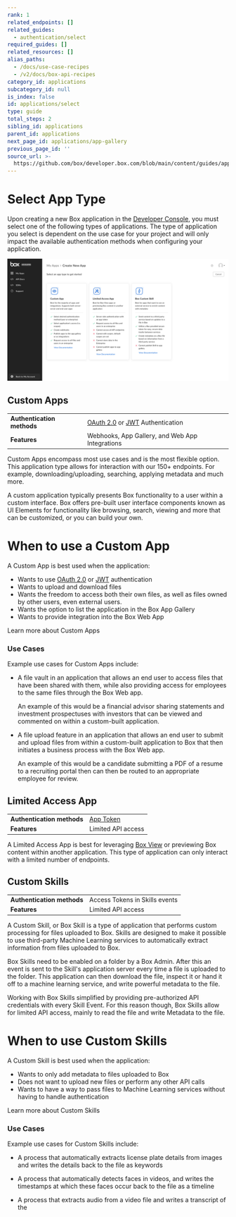 ```yaml
---
rank: 1
related_endpoints: []
related_guides:
  - authentication/select
required_guides: []
related_resources: []
alias_paths:
  - /docs/use-case-recipes
  - /v2/docs/box-api-recipes
category_id: applications
subcategory_id: null
is_index: false
id: applications/select
type: guide
total_steps: 2
sibling_id: applications
parent_id: applications
next_page_id: applications/app-gallery
previous_page_id: ''
source_url: >-
  https://github.com/box/developer.box.com/blob/main/content/guides/applications/select.md
---
```

# Select App Type

Upon creating a new Box application in the
[Developer Console][dev-console], you must select
one of the following types of applications. The type of application you select
is dependent on the use case for your project and will only impact the
available authentication methods when configuring your application.

<ImageFrame border width="400" center>

![App Type Selection](images/select-app-type.png)

</ImageFrame>

## Custom Apps

<!-- markdownlint-disable line-length -->

|                            |                                                                            |
| -------------------------- | -------------------------------------------------------------------------- |
| **Authentication methods** | [OAuth 2.0][oauth2] or [JWT][jwt] Authentication |
| **Features**               | Webhooks, App Gallery, and Web App Integrations                            |

<!-- markdownlint-enable line-length -->

Custom Apps encompass most use cases and is the most flexible option.
This application type allows for interaction with our 150+ endpoints.
For example, downloading/uploading, searching, applying metadata and much more.

A custom application typically presents Box functionality to a user within a
custom interface. Box offers pre-built user interface components known as UI
Elements for functionality like browsing, search, viewing and more that can be
customized, or you can build your own.

<Message>

# When to use a Custom App

A Custom App is best used when the application:

- Wants to use [OAuth 2.0][oauth2] or [JWT][jwt] authentication
- Wants to upload and download files
- Wants the freedom to access both their own files, as well as files owned by
  other users, even external users.
- Wants the option to list the application in the Box App Gallery
- Wants to provide integration into the Box Web App

</Message>

<CTA to="g://applications/custom-apps">

Learn more about Custom Apps

</CTA>

### Use Cases

Example use cases for Custom Apps include:

- A file vault in an application that allows an end user to access files that
  have been shared with them, while also providing access for employees to the
  same files through the Box Web app.

  An example of this would be a financial advisor sharing statements and
  investment prospectuses with investors that can be viewed and commented on
  within a custom-built application.

- A file upload feature in an application that allows an end user to submit and
  upload files from within a custom-built application to Box that then initiates
  a business process with the Box Web app.

  An example of this would be a candidate submitting a PDF of a resume to a
  recruiting portal then can then be routed to an appropriate employee for
  review.

## Limited Access App

|                            |                                       |
| -------------------------- | ------------------------------------- |
| **Authentication methods** | [App Token][app-token]                |
| **Features**               | Limited API access                    |

A Limited Access App is best for leveraging
[Box View][view-app] or previewing
Box content within another application. This type of application can only
interact with a limited number of endpoints.

## Custom Skills

|                            |                                |
| -------------------------- | ------------------------------ |
| **Authentication methods** | Access Tokens in Skills events |
| **Features**               | Limited API access             |

A Custom Skill, or Box Skill is a type of application that performs custom
processing for files uploaded to Box. Skills are designed to make it possible to
use third-party Machine Learning services to automatically extract information
from files uploaded to Box.

Box Skills need to be enabled on a folder by a Box Admin. After this an event is
sent to the Skill's application server every time a file is uploaded to the
folder. This application can then download the file, inspect it or hand it off
to a machine learning service, and write powerful metadata to the file.

Working with Box Skills simplified by providing pre-authorized API credentials
with every Skill Event. For this reason though, Box Skills allow for limited API
access, mainly to read the file and write Metadata to the file.

<Message>

# When to use Custom Skills

A Custom Skill is best used when the application:

- Wants to only add metadata to files uploaded to Box
- Does not want to upload new files or perform any other API calls
- Wants to have a way to pass files to Machine Learning services without
  having to handle authentication

</Message>

<CTA to="g://applications/custom-skills">

Learn more about Custom Skills

</CTA>

### Use Cases

Example use cases for Custom Skills include:

- A process that automatically extracts license plate details from images and
writes the details back to the file as keywords

- A process that automatically detects faces in videos, and writes the timestamps
at which these faces occur back to the file as a timeline

- A process that extracts audio from a video file and writes a transcript of the

[oauth2]: g://authentication/oauth2
[jwt]: g://authentication/jwt
[app-token]: g://authentication/app-token
[custom-apps]: g://applications/custom-apps
[dev-console]: https://app.box.com/developers/console
[view-app]: https://developer.box.com/guides/embed/box-view/